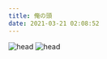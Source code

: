 ```yaml
---
title: 俺の頭
date: 2021-03-21 02:08:52
---
```


<img src="\head-img\head.png" alt="head" style="zoom:100%;" />

<img src="\head-img\QQ图片20210320214654.png" alt="head" style="zoom:100%;" />

